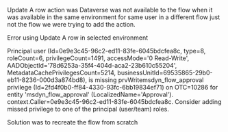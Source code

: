 

Update A row action was Dataverse was not available to the flow when it was available in the same environment for same user in a different flow just not the flow we were trying to add the action.


Error using Update A row in selected environment

Principal user (Id=0e9e3c45-96c2-ed11-83fe-6045bdcfea8c, type=8, roleCount=6, privilegeCount=1491, accessMode='0 Read-Write', AADObjectId='78d6253a-35f4-404d-aca2-23b610c55204', MetadataCachePrivilegesCount=5214, businessUnitId=69535865-29b0-eb11-8236-000d3a874bd8), is missing prvWritemsdyn_flow_approval privilege (Id=2fd4f0b0-ff84-4330-93fc-6bb19834ef71) on OTC=10286 for entity 'msdyn_flow_approval' (LocalizedName='Approval'). context.Caller=0e9e3c45-96c2-ed11-83fe-6045bdcfea8c. Consider adding missed privilege to one of the principal (user/team) roles.

Solution was to recreate the flow from scratch